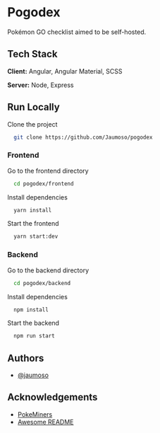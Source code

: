 # Pogodex

Pokémon GO checklist aimed to be self-hosted.

## Tech Stack

**Client:** Angular, Angular Material, SCSS

**Server:** Node, Express

## Run Locally

Clone the project

```bash
  git clone https://github.com/Jaumoso/pogodex
```

### Frontend

Go to the frontend directory

```bash
  cd pogodex/frontend
```

Install dependencies

```bash
  yarn install
```

Start the frontend

```bash
  yarn start:dev
```

### Backend

Go to the backend directory

```bash
  cd pogodex/backend
```

Install dependencies

```bash
  npm install
```

Start the backend

```bash
  npm run start
```

## Authors

- [@jaumoso](https://www.github.com/jaumoso)

## Acknowledgements

- [PokeMiners](https://github.com/PokeMiners)
- [Awesome README](https://github.com/matiassingers/awesome-readme)
